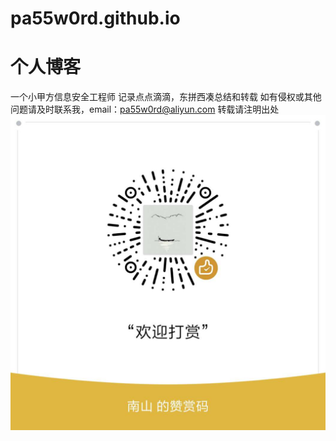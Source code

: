 # pa55w0rd.github.io
# 个人博客

一个小甲方信息安全工程师
记录点点滴滴，东拼西凑总结和转载
如有侵权或其他问题请及时联系我，email：pa55w0rd@aliyun.com
转载请注明出处
![](assets/img/zanshang.jpg)